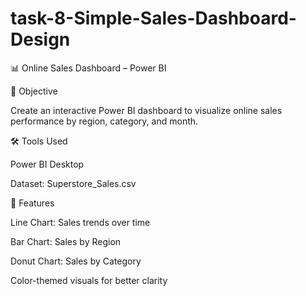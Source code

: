 # task-8-Simple-Sales-Dashboard-Design
📊 Online Sales Dashboard – Power BI


🎯 Objective


Create an interactive Power BI dashboard to visualize online sales performance by region, category, and month.

🛠 Tools Used


Power BI Desktop


Dataset: Superstore_Sales.csv


📁 Features


Line Chart: Sales trends over time


Bar Chart: Sales by Region

Donut Chart: Sales by Category

Color-themed visuals for better clarity
